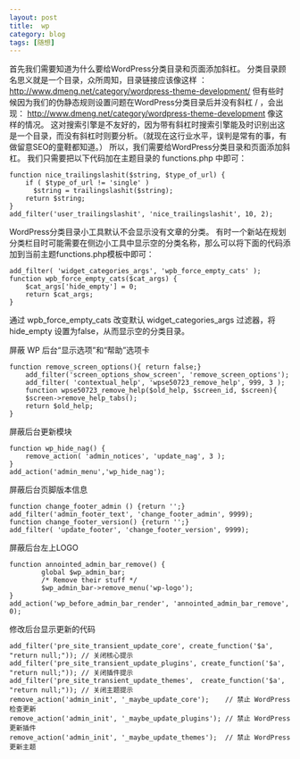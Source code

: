 ```yaml
---
layout: post  
title:  wp    
category: blog  
tags: [随想]  
---
```

首先我们需要知道为什么要给WordPress分类目录和页面添加斜杠。
分类目录顾名思义就是一个目录，众所周知，目录链接应该像这样 ：
http://www.dmeng.net/category/wordpress-theme-development/
但有些时候因为我们的伪静态规则设置问题在WordPress分类目录后并没有斜杠 / ，会出现：
http://www.dmeng.net/category/wordpress-theme-development
像这样的情况。
这对搜索引擎是不友好的，因为带有斜杠时搜索引擎能及时识别出这是一个目录，而没有斜杠时则要分析。（就现在这行业水平，误判是常有的事，有做留意SEO的童鞋都知道。）
所以，我们需要给WordPress分类目录和页面添加斜杠。
我们只需要把以下代码加在主题目录的 functions.php 中即可：  

```
function nice_trailingslashit($string, $type_of_url) {
    if ( $type_of_url != 'single' )
      $string = trailingslashit($string);
    return $string;
}
add_filter('user_trailingslashit', 'nice_trailingslashit', 10, 2);
```
  
WordPress分类目录小工具默认不会显示没有文章的分类。 有时一个新站在规划分类栏目时可能需要在侧边小工具中显示空的分类名称，那么可以将下面的代码添加到当前主题functions.php模板中即可：  

```
add_filter( 'widget_categories_args', 'wpb_force_empty_cats' );
function wpb_force_empty_cats($cat_args) {
    $cat_args['hide_empty'] = 0;
    return $cat_args;
}
```
通过 wpb_force_empty_cats 改变默认 widget_categories_args 过滤器，将 hide_empty 设置为false，从而显示空的分类目录。


屏蔽 WP 后台“显示选项”和“帮助”选项卡  

```
function remove_screen_options(){ return false;}
    add_filter('screen_options_show_screen', 'remove_screen_options');
    add_filter( 'contextual_help', 'wpse50723_remove_help', 999, 3 );
    function wpse50723_remove_help($old_help, $screen_id, $screen){
    $screen->remove_help_tabs();
    return $old_help;
}
```
屏蔽后台更新模块  

```
function wp_hide_nag() {
    remove_action( 'admin_notices', 'update_nag', 3 );
}
add_action('admin_menu','wp_hide_nag');
```

屏蔽后台页脚版本信息  

```
function change_footer_admin () {return '';}
add_filter('admin_footer_text', 'change_footer_admin', 9999);
function change_footer_version() {return '';}
add_filter( 'update_footer', 'change_footer_version', 9999);
```
屏蔽后台左上LOGO  

```
function annointed_admin_bar_remove() {
        global $wp_admin_bar;
        /* Remove their stuff */
        $wp_admin_bar->remove_menu('wp-logo');
}
add_action('wp_before_admin_bar_render', 'annointed_admin_bar_remove', 0);
```

修改后台显示更新的代码  

```
add_filter('pre_site_transient_update_core', create_function('$a', "return null;")); // 关闭核心提示  
add_filter('pre_site_transient_update_plugins', create_function('$a', "return null;")); // 关闭插件提示  
add_filter('pre_site_transient_update_themes',  create_function('$a', "return null;")); // 关闭主题提示
remove_action('admin_init', '_maybe_update_core');    // 禁止 WordPress 检查更新
remove_action('admin_init', '_maybe_update_plugins'); // 禁止 WordPress 更新插件
remove_action('admin_init', '_maybe_update_themes');  // 禁止 WordPress 更新主题
```  
